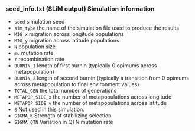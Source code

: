 
### seed_info.txt (SLiM output) Simulation information

* `seed`  simulation seed
* `sim_type` the name of the simulation file used to produce the results
* `MIG_x` migration across longitude populations
* `MIG_y` migration across latitude populations
* `N` population size
* `mu` mutation rate
* `r` recombination rate
* `BURNIN_1` length of first burnin (typically 0 opimums across metapopulation)
* `BURNIN_2` length of second burnin (typically a transition from 0 opimums across metapopulation to final environment values)
* `TOTAL_GEN` the total number of generations
* `METAPOP_SIDE_x` the number of metapopulations across longitude
* `METAPOP_SIDE_y` the number of metapopulations across latitude
* `S` Not used in this simulation.
* `SIGMA_K` Strength of stabilizing selection
* `SIGMA_QTN` Variation in QTN mutation rate